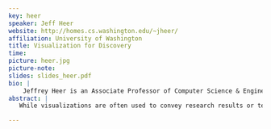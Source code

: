 ```yaml
---
key: heer
speaker: Jeff Heer
website: http://homes.cs.washington.edu/~jheer/
affiliation: University of Washington
title: Visualization for Discovery
time:
picture: heer.jpg
picture-note: 
slides: slides_heer.pdf
bio: |
    Jeffrey Heer is an Associate Professor of Computer Science & Engineering at the University of Washington, where he directs the Interactive Data Lab and conducts research on data visualization, human-computer interaction and social computing. The visualization tools developed by his lab (D3.js, Vega, Protovis, Prefuse) are used by researchers, companies and thousands of data enthusiasts around the world. His group's research papers have received awards at the premier venues in Human-Computer Interaction and Information Visualization (ACM CHI, ACM UIST, IEEE InfoVis, IEEE VAST, EuroVis). Other awards include MIT Technology Review's TR35 (2009), a Sloan Foundation Research Fellowship (2012), and a Moore Foundation Data-Driven Discovery Investigator award (2014). Jeff holds BS, MS and PhD degrees in Computer Science from UC Berkeley (whom he then betrayed to go teach at Stanford from 2009 to 2013). Jeff is also a co-founder of Trifacta, a provider of interactive tools for scalable data transformation.
abstract: |
   While visualizations are often used to convey research results or tell data-driven stories, they can also be powerful tools for discovery. General visualization tools typically require manual specification of views: analysts must select data variables and then choose which transformations and visual encodings to apply. While well-suited to answering targeted questions, this interaction model may impose a tedious specification process that impedes broad consideration of the data, particularly in the early stages of analysis. In this talk, I will present our work designing tools for more comprehensive and efficient data exploration. Our primary approach is to develop mixed-initiative systems for steerable, interactive browsing of recommended visualizations, chosen according to statistical and perceptual measures.

---
```





